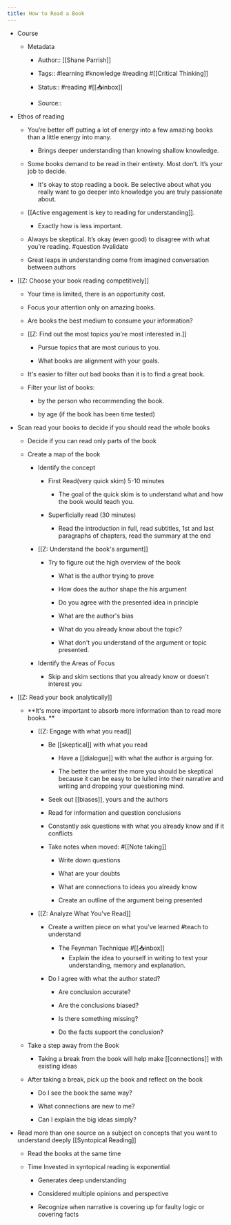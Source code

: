 ```yaml
---
title: How to Read a Book
---
```


- Course
	 - Metadata
		 - Author:: [[Shane Parrish]]

		 - Tags:: #learning #knowledge #reading #[[Critical Thinking]]

		 - Status:: #reading #[[📥inbox]]

		 - Source::

- Ethos of reading
	 - You’re better off putting a lot of energy into a few amazing books than a little energy into many.
		 - Brings deeper understanding than knowing shallow knowledge.

	 - Some books demand to be read in their entirety. Most don’t. It’s your job to decide.
		 - It's okay to stop reading a book. Be selective about what you really want to go deeper into knowledge you are truly passionate about.

	 - [[Active engagement is key to reading for understanding]]. 
		 - Exactly how is less important.

	 - Always be skeptical. It’s okay (even good) to disagree with what you’re reading. #question #validate

	 - Great leaps in understanding come from imagined conversation between authors

- [[Z: Choose your book reading competitively]]
	 - Your time is limited, there is an opportunity cost. 

	 - Focus your attention only on amazing books.

	 - Are books the best medium to consume your information?

	 - [[Z: Find out the most topics you're most interested in.]] 
		 - Pursue topics that are most curious to you.

		 - What books are alignment with your goals. 

	 - It's easier to filter out bad books than it is to find a great book.

	 - Filter your list of books:
		 - by the person who recommending the book. 

		 - by age (if the book has been time tested)

- Scan read your books to decide if you should read the whole books
	 - Decide if you can read only parts of the book 

	 - Create a map of the book 
		 - Identify the concept 
			 - First Read(very quick skim) 5-10 minutes
				 - The goal of the quick skim is to understand what and how the book would teach you.

			 - Superficially read (30 minutes)
				 - Read the introduction in full, read subtitles, 1st and last paragraphs of chapters, read the summary at the end

		 - [[Z: Understand the book's argument]]
			 - Try to figure out the high overview of the book
				 - What is the author trying to prove

				 - How does the author shape the his argument

				 - Do you agree with the presented idea in principle

				 - What are the author's bias

				 - What do you already know about the topic?

				 - What don't you understand of the argument or topic presented.

		 - Identify the Areas of Focus
			 - Skip and skim sections that you already know or doesn't interest you

- [[Z: Read your book analytically]]
	 - **It's more important to absorb more information than to read more books. **
		 - [[Z: Engage with what you read]]
			 - Be [[skeptical]] with what you read
				 - Have a [[dialogue]] with what the author is arguing for.

				 - The better the writer the more you should be skeptical because it can be easy to be lulled into their narrative and writing and dropping your questioning mind.

			 - Seek out [[biases]], yours and the authors

			 - Read for information and question conclusions

			 - Constantly ask questions with what you already know and if it conflicts

			 - Take notes when moved: #[[Note taking]]
				 - Write down questions

				 - What are your doubts

				 - What are connections to ideas you already know

				 - Create an outline of the argument being presented

		 - [[Z: Analyze What You've Read]]
			 - Create a written piece on what you've learned #teach to understand
				 - The Feynman Technique #[[📥inbox]]
					 - Explain the idea to yourself in writing to test your understanding, memory and explanation.

			 - Do I agree with what the author stated?
				 - Are conclusion accurate?

				 - Are the conclusions biased?

				 - Is there something missing?

				 - Do the facts support the conclusion?

	 - Take a step away from the Book
		 - Taking a break from the book will help make [[connections]] with existing ideas

	 - After taking a break, pick up the book and reflect on the book
		 - Do I see the book the same way?

		 - What connections are new to me?

		 - Can I explain the big ideas simply?

- Read more than one source on a subject on concepts that you want to understand deeply [[Syntopical Reading]]
	 - Read the books at the same time

	 - Time Invested in syntopical reading is exponential
		 - Generates deep understanding

		 - Considered multiple opinions and perspective

		 - Recognize when narrative is covering up for faulty logic or covering facts
